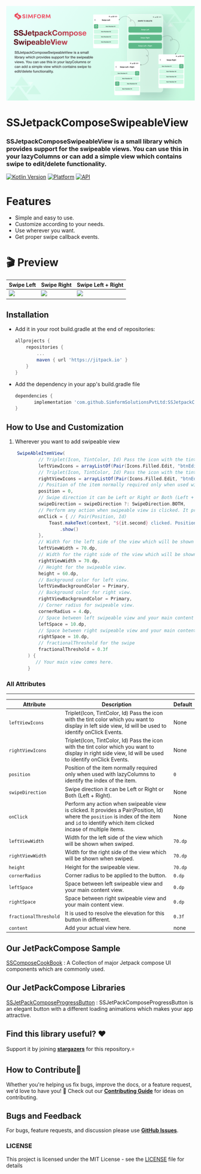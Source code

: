 ![](/gif/banner.png)
# SSJetpackComposeSwipeableView
### SSJetpackComposeSwipeableView is a small library which provides support for the swipeable views. You can use this in your lazyColumns or can add a simple view which contains swipe to edit/delete functionality.

[![Kotlin Version](https://img.shields.io/badge/Kotlin-v1.6.0-blue.svg)](https://kotlinlang.org) [![Platform](https://img.shields.io/badge/Platform-Android-green.svg?style=flat)](https://www.android.com/) [![API](https://img.shields.io/badge/API-21%2B-brightgreen.svg?style=flat)](https://android-arsenal.com/api?level=21)

# Features
- Simple and easy to use.
- Customize according to your needs.
- Use wherever you want.
- Get proper swipe callback events.

# 🎬 Preview

| Swipe Left | Swipe Right | Swipe Left + Right |
| -- | -- | -- |
| <img src="/gif/swipeleft.gif" height="500px"/> | <img src="/gif/swiperight.gif" height="500px"/>| <img src="/gif/swipeboth.gif" height="500px"/>

## Installation
* Add it in your root build.gradle at the end of repositories:

	```groovy
	allprojects {
		repositories {
			...
			maven { url 'https://jitpack.io' }
		}
	}
	```

* Add the dependency in your app's build.gradle file

	```groovy
	dependencies {
	       implementation 'com.github.SimformSolutionsPvtLtd:SSJetpackComposeSwipeableView:1.0.1'
	}
	```

## How to Use and Customization
1. Wherever you want to add swipeable view
```groovy
    SwipeAbleItemView(
            // Triplet(Icon, TintColor, Id) Pass the icon with the tint color which you want to display in left side view, Id will be used to identify onClick Events.
            leftViewIcons = arrayListOf(Pair(Icons.Filled.Edit, "btnEditLeft"), Pair(Icons.Filled.Delete, "btnDeleteLeft")),
            // Triplet(Icon, TintColor, Id) Pass the icon with the tint color which you want to display in right side view, Id will be used to identify onClick Events.
            rightViewIcons = arrayListOf(Pair(Icons.Filled.Edit, "btnEditRight")),
            // Position of the item normally required only when used with lazyColumns to identify the index of the item.
            position = 0,
            // Swipe direction it can be Left or Right or Both (Left + Right).
            swipeDirection = swipeDirection ?: SwipeDirection.BOTH,
            // Perform any action when swipeable view is clicked. It provides the position(Index of the item) as well as id to identify which item clicked incase of multiple items.
            onClick = { // Pair(Position, Id)
                Toast.makeText(context, "${it.second} clicked. Position :- ${it.first}", Toast.LENGTH_SHORT)
                    .show()
            },
            // Width for the left side of the view which will be shown when swiped.
            leftViewWidth = 70.dp,
            // Width for the right side of the view which will be shown when swiped.
            rightViewWidth = 70.dp,
            // Height for the swipeable view.
            height = 60.dp,
            // Background color for left view.
            leftViewBackgroundColor = Primary,
            // Background color for right view.
            rightViewBackgroundColor = Primary,
            // Corner radius for swipeable view.
            cornerRadius = 4.dp,
            // Space between left swipeable view and your main content view.
            leftSpace = 10.dp,
            // Space between right swipeable view and your main content view.
            rightSpace = 10.dp,
            // fractionalThreshold for the swipe
            fractionalThreshold = 0.3f
        ) {
           // Your main view comes here.
        }
```

### All Attributes
------------------------

| Attribute | Description | Default |
| --- | --- | --- |
| `leftViewIcons` | Triplet(Icon, TintColor, Id) Pass the icon with the tint color which you want to display in left side view, Id will be used to identify onClick Events. | None |
| `rightViewIcons` | Triplet(Icon, TintColor, Id) Pass the icon with the tint color which you want to display in right side view, Id will be used to identify onClick Events. | None |
| `position` | Position of the item normally required only when used with lazyColumns to identify the index of the item. | `0` |
| `swipeDirection` | Swipe direction it can be Left or Right or Both (Left + Right). | None |
| `onClick` | Perform any action when swipeable view is clicked. It provides a Pair(Position, Id) where the `position` is index of the item and `id` to identify which item clicked incase of multiple items. | None |
| `leftViewWidth` | Width for the left side of the view which will be shown when swiped. | `70.dp` |
| `rightViewWidth` | Width for the right side of the view which will be shown when swiped. | `70.dp` |
| `height` | Height for the swipeable view. | `70.dp` |
| `cornerRadius` | Corner radius to be applied to the button. | `0.dp` |
| `leftSpace` | Space between left swipeable view and your main content view. | `0.dp` |
| `rightSpace` | Space between right swipeable view and your main content view. | `0.dp` |
| `fractionalThreshold` | It is used to resolve the elevation for this button in different. | `0.3f` |
| `content` | Add your actual view here. | none |

## Our JetPackCompose Sample
[SSComposeCookBook](https://github.com/SimformSolutionsPvtLtd/SSComposeCookBook) :  A Collection of major Jetpack compose UI components which are commonly used.

## Our JetPackCompose Libraries
[SSJetPackComposeProgressButton](https://github.com/SimformSolutionsPvtLtd/SSJetPackComposeProgressButton) :  SSJetPackComposeProgressButton is an elegant button with a different loading animations which makes your app attractive.

## Find this library useful? ❤️
Support it by joining __[stargazers]__ for this repository.⭐

## How to Contribute🤝

Whether you're helping us fix bugs, improve the docs, or a feature request, we'd love to have you! 💪
Check out our __[Contributing Guide]__ for ideas on contributing.

## Bugs and Feedback
For bugs, feature requests, and discussion please use __[GitHub Issues]__.

### LICENSE
This project is licensed under the MIT License - see the [LICENSE](LICENSE) file for details

[//]: # (These are reference links used in the body of this note and get stripped out when the markdown processor does its job. There is no need to format nicely because it shouldn't be seen. Thanks SO - http://stackoverflow.com/questions/4823468/store-comments-in-markdown-syntax)
   [stargazers]: <https://github.com/SimformSolutionsPvtLtd/SSJetpackComposeSwipeableView/stargazers>
   [Contributing Guide]: <https://github.com/SimformSolutionsPvtLtd/SSJetpackComposeSwipeableView/blob/main/CONTRIBUTING.md>
   [GitHub Issues]: <https://github.com/SimformSolutionsPvtLtd/SSJetpackComposeSwipeableView/issues>
   [LICENSE]: <https://github.com/SimformSolutionsPvtLtd/SSJetpackComposeSwipeableView/blob/main/LICENSE>
